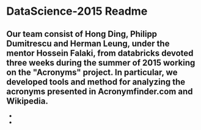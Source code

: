 # DataScience-2015 Readme
Our team consist of Hong Ding, Philipp Dumitrescu and Herman Leung, under the mentor Hossein Falaki, from databricks devoted three weeks during the summer of 2015 working on the "Acronyms" project. In particular, we developed tools and method for analyzing the acronyms presented in Acronymfinder.com and Wikipedia.   
-
-
-
